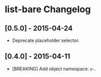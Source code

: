 # list-bare Changelog

## [0.5.0] - 2015-04-24

* Deprecate placeholder selector.

## [0.4.0] - 2015-04-11

* [BREAKING] Add object namespace: `o-`.
